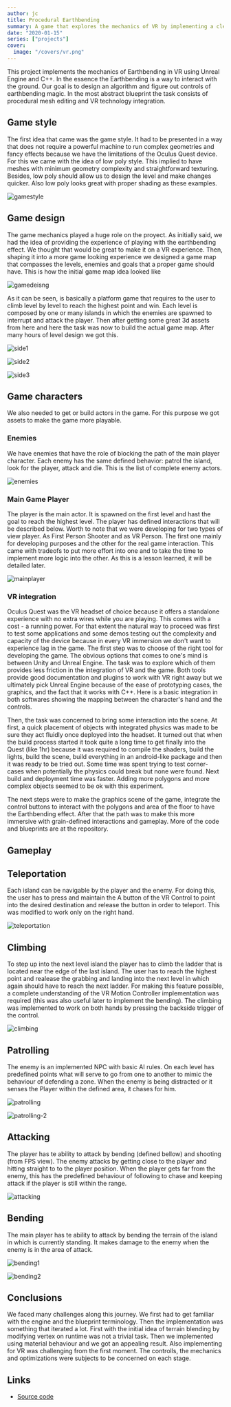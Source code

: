 ```yaml
---
author: jc
title: Procedural Earthbending
summary: A game that explores the mechanics of VR by implementing a clever algorithm for procedural earhbending.
date: "2020-01-15"
series: ["projects"]
cover:
  image: "/covers/vr.png"
---
```


This project implements the mechanics of Earthbending in VR using Unreal Engine and C++. In the essence the Earthbending is a way to interact with the ground. Our goal is to design an algorithm and figure out controls of earthbending magic. In the most abstract blueprint the task consists of procedural mesh editing and VR technology integration.

## Game style
The first idea that came was the game style. It had to be presented in a way that does not require a powerful machine to run complex geometries and fancy effects because we have the limitations of the Oculus Quest device. For this we came with the idea of low poly style. This implied to have meshes with minimum geometry complexity and straightforward texturing. Besides, low poly should allow us to design the level and make changes quicker. Also low poly looks great with proper shading as these examples.

![gamestyle](https://i.ibb.co/rx4q1RJ/5970-big.jpg)

## Game design
The game mechanics played a huge role on the proyect. As initially said, we had the idea of providing the experience of playing with the earthbending effect. We thought that would be great to make it on a VR experience. Then, shaping it into a more game looking experience we designed a game map that compasses the levels, enemies and goals that a proper game should have. This is how the initial game map idea looked like

![gamedeisng](https://i.ibb.co/Tkvkjhf/1.png)

As it can be seen, is basically a platform game that requires to the user to climb level by level to reach the highest point and win. Each level is composed by one or many islands in which the enemies are spawned to interrupt and attack the player. Then after getting some great 3d assets from here and here the task was now to build the actual game map. After many hours of level design we got this.

![side1](https://i.ibb.co/YRBG2Mh/final-side.png)

![side2](https://i.ibb.co/p0N1CKq/final-side-b.png)

![side3](https://i.ibb.co/NLRMFfT/final-perspective.png)

## Game characters
We also needed to get or build actors in the game. For this purpose we got assets to make the game more playable.

### Enemies
We have enemies that have the role of blocking the path of the main player character. Each enemy has the same defined behavior: patrol the island, look for the player, attack and die. This is the list of complete enemy actors.

![enemies](https://i.ibb.co/M5J5741/Preview.png)

### Main Game Player
The player is the main actor. It is spawned on the first level and hast the goal to reach the highest level. The player has defined interactions that will be described below. Worth to note that we were developing for two types of view player. As First Person Shooter and as VR Person. The first one mainly for developing purposes and the other for the real game interaction. This came with tradeofs to put more effort into one and to take the time to implement more logic into the other. As this is a lesson learned, it will be detailed later.

![mainplayer](https://i.ibb.co/pJy4qvL/vrplayer.png)

### VR integration
Oculus Quest was the VR headset of choice because it offers a standalone experience with no extra wires while you are playing. This comes with a cost - a running power. For that extent the natural way to proceed was first to test some applications and some demos testing out the complexity and capacity of the device because in every VR immersion we don't want to experience lag in the game. The first step was to choose of the right tool for developing the game. The obvious options that comes to one's mind is between Unity and Unreal Engine. The task was to explore which of them provides less friction in the integration of VR and the game. Both tools provide good documentation and plugins to work with VR right away but we ultimately pick Unreal Engine because of the ease of prototyping cases, the graphics, and the fact that it works with C++. Here is a basic integration in both softwares showing the mapping between the character's hand and the controls.

Then, the task was concerned to bring some interaction into the scene. At first, a quick placement of objects with integrated physics was made to be sure they act fluidly once deployed into the headset. It turned out that when the build process started it took quite a long time to get finally into the Quest (like 1hr) because it was required to compile the shaders, build the lights, build the scene, build everything in an android-like package and then it was ready to be tried out. Some time was spent trying to test corner-cases when potentially the physics could break but none were found. Next build and deployment time was faster. Adding more polygons and more complex objects seemed to be ok with this experiment.

The next steps were to make the graphics scene of the game, integrate the control buttons to interact with the polygons and area of the floor to have the Earthbending effect. After that the path was to make this more immersive with grain-defined interactions and gameplay. More of the code and blueprints are at the repository.

## Gameplay
## Teleportation
Each island can be navigable by the player and the enemy. For doing this, the user has to press and maintain the A button of the VR Control to point into the desired destination and release the button in order to teleport. This was modified to work only on the right hand.

![teleportation](https://s5.gifyu.com/images/teleport4c6bc9b1528d16da.gif)

## Climbing
To step up into the next level island the player has to climb the ladder that is located near the edge of the last island. The user has to reach the highest point and realease the grabbing and landing into the next level in which again should have to reach the next ladder. For making this feature possible, a complete understanding of the VR Motion Controller implementation was required (this was also useful later to implement the bending). The climbing was implemented to work on both hands by pressing the backside trigger of the control.

![climbing](https://s5.gifyu.com/images/climbing.gif)

## Patrolling
The enemy is an implemented NPC with basic AI rules. On each level has predefined points what will serve to go from one to another to mimic the behaviour of defending a zone. When the enemy is being distracted or it senses the Player within the defined area, it chases for him.

![patrolling](https://s5.gifyu.com/images/patrolling.gif)

![patrolling-2](https://s5.gifyu.com/images/aidebug.gif)

## Attacking
The player has te ability to attack by bending (defined bellow) and shooting (from FPS view). The enemy attacks by getting close to the player and hitting straight to to the player position. When the player gets far from the enemy, this has the predefined behaviour of following to chase and keeping attack if the player is still within the range.

![attacking](https://s5.gifyu.com/images/attacking.gif)

## Bending
The main player has te ability to attack by bending the terrain of the island in which is currently standing. It makes damage to the enemy when the enemy is in the area of attack.

![bending1](https://s5.gifyu.com/images/bending.gif)

![bending2](https://s5.gifyu.com/images/bending2.gif)

## Conclusions
We faced many challenges along this journey. We first had to get familiar with the engine and the blueprint terminology. Then the implementation was something that iterated a lot. First with the initial idea of terrain blending by modifying vertex on runtime was not a trivial task. Then we implemented using material behaviour and we got an appealing result. Also implementing for VR was challenging from the first moment. The controlls, the mechanics and optimizations were subjects to be concerned on each stage.

## Links
- [Source code](https://github.com/michaelnitsenko/earthbending)
